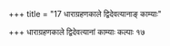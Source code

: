 +++
title = "17 धाराग्रहणकाले द्विदेवत्यानाङ् काम्याः"

+++
धाराग्रहणकाले द्विदेवत्यानां काम्याः कल्पाः १७